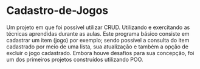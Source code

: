 # Cadastro-de-Jogos

Um projeto em que foi possível utilizar CRUD.
Utilizando e exercitando as técnicas aprendidas durante as aulas.
Este programa básico consiste em cadastrar um item (jogo) por exemplo; sendo possível a consulta do item cadastrado por meio de uma lista, sua atualização e também a opção de excluir o jogo cadastrado.
Embora houve desafios para sua concepção, foi um dos primeiros projetos construídos utilizando POO.
